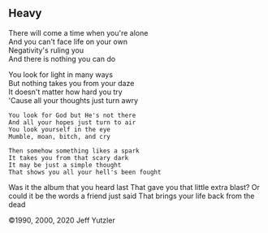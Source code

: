 ## Heavy

There will come a time when you're alone   
And you can't face life on your own   
Negativity's ruling you   
And there is nothing you can do   

You look for light in many ways   
But nothing takes you from your daze   
It doesn't matter how hard you try   
'Cause all your thoughts just turn awry   

    You look for God but He's not there   
    And all your hopes just turn to air    
    You look yourself in the eye    
    Mumble, moan, bitch, and cry   

    Then somehow something likes a spark
    It takes you from that scary dark
    It may be just a simple thought
    That shows you all your hell's been fought
    
Was it the album that you heard last
That gave you that little extra blast?
Or could it be the words a friend just said
That brings your life back from the dead

©1990, 2000, 2020 Jeff Yutzler
